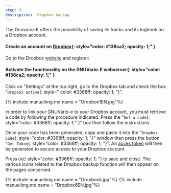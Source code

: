 ```yaml
---
step: 9
description:  Dropbox backup
---
```


The Gnuvario-E offers the possibility of saving its tracks and its logbook on a Dropbox account.



#### **Create an account on [Dropbox](https://www.dropbox.com/)**{: style="color: #138ca2; opacity: 1;" }

Go to the Dropbox [website](https://www.dropbox.com/) and register:

#### **Activate the functionality on the GNUVario-E webserver**{: style="color: #138ca2; opacity: 1;" }

Click on "Settings" at the top right, go to the Dropbox tab and check the box "`Dropbox active`{: style=" color: #3368ff; opacity: 1; "}".

{% include manuelimg.md name = "Dropbox1EN.jpg"%}

In order to link your GNUVario-e to your Dropbox account, you must retrieve a code by following the procedure indicated. Press the "`Get a code`{: style="color:   #3368ff; opacity: 1;" }" box then follow the instructions.

Once your code has been generated, copy and paste it into the "`Dropbox Code`{: style="color: #3368ff; opacity: 1; "}" window then press the button "`Get Token`{: style="color: #3368ff; opacity: 1; "}". An [acces token](https://en.wikipedia.org/wiki/Access_token) will then be generated to secure access to your Dropbox account.

Press `OK`{: style="color: #3368ff; opacity: 1; "} to save and close. The various icons related to the Dropbox backup function will then appear on the pages concerned.

{% include manuelimg.md name = "Dropbox5.jpg"%}
{% include manuelimg.md name = "Dropbox6EN.jpg"%}



